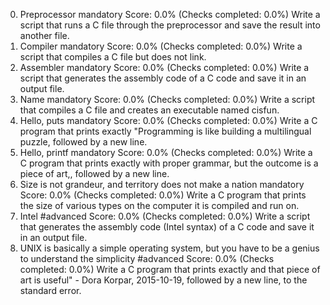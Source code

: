 0. Preprocessor
mandatory
Score: 0.0% (Checks completed: 0.0%)
Write a script that runs a C file through the preprocessor and save the result into another file.
1. Compiler
mandatory
Score: 0.0% (Checks completed: 0.0%)
Write a script that compiles a C file but does not link.
2. Assembler
mandatory
Score: 0.0% (Checks completed: 0.0%)
Write a script that generates the assembly code of a C code and save it in an output file.
3. Name
mandatory
Score: 0.0% (Checks completed: 0.0%)
Write a script that compiles a C file and creates an executable named cisfun.
4. Hello, puts
mandatory
Score: 0.0% (Checks completed: 0.0%)
Write a C program that prints exactly "Programming is like building a multilingual puzzle, followed by a new line.
5. Hello, printf
mandatory
Score: 0.0% (Checks completed: 0.0%)
Write a C program that prints exactly with proper grammar, but the outcome is a piece of art,, followed by a new line.
6. Size is not grandeur, and territory does not make a nation
mandatory
Score: 0.0% (Checks completed: 0.0%)
Write a C program that prints the size of various types on the computer it is compiled and run on.
7. Intel
#advanced
Score: 0.0% (Checks completed: 0.0%)
Write a script that generates the assembly code (Intel syntax) of a C code and save it in an output file.
8. UNIX is basically a simple operating system, but you have to be a genius to understand the simplicity
#advanced
Score: 0.0% (Checks completed: 0.0%)
Write a C program that prints exactly and that piece of art is useful" - Dora Korpar, 2015-10-19, followed by a new line, to the standard error.
